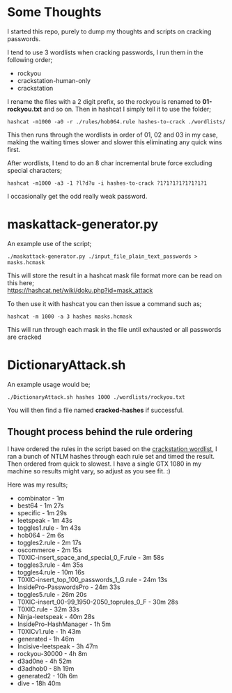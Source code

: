 # Some Thoughts
I started this repo, purely to dump my thoughts and scripts on cracking passwords.

I tend to use 3 wordlists when cracking passwords, I run them in the following order;
* rockyou
* crackstation-human-only
* crackstation

I rename the files with a 2 digit prefix, so the rockyou is renamed to **01-rockyou.txt** and so on. Then in hashcat I simply tell it to use the folder;
```
hashcat -m1000 -a0 -r ./rules/hob064.rule hashes-to-crack ./wordlists/
```
This then runs through the wordlists in order of 01, 02 and 03 in my case, making the waiting times slower and slower this eliminating any quick wins first.

After wordlists, I tend to do an 8 char incremental brute force excluding special characters;
```
hashcat -m1000 -a3 -1 ?l?d?u -i hashes-to-crack ?1?1?1?1?1?1?1?1
```
I occasionally get the odd really weak password.


# maskattack-generator.py
An example use of the script;
 ```
 ./maskattack-generator.py ./input_file_plain_text_passwords > masks.hcmask
 ```
This will store the result in a hashcat mask file format more can be read on this here;<br>
https://hashcat.net/wiki/doku.php?id=mask_attack

To then use it with hashcat you can then issue a command such as;
```
hashcat -m 1000 -a 3 hashes masks.hcmask
```

This will run through each mask in the file until exhausted or all passwords are cracked


# DictionaryAttack.sh
An example usage would be;
```
./DictionaryAttack.sh hashes 1000 ./wordlists/rockyou.txt
```

You will then find a file named **cracked-hashes** if successful.

## Thought process behind the rule ordering
I have ordered the rules in the script based on the [crackstation wordlist](https://crackstation.net/buy-crackstation-wordlist-password-cracking-dictionary.htm), I ran a bunch of NTLM hashes through each rule set and timed the result. Then ordered from quick to slowest. I have a single GTX 1080 in my machine so results might vary, so adjust as you see fit. :)

Here was my results;
* combinator - 1m
* best64 - 1m 27s
* specific - 1m 29s
* leetspeak - 1m 43s
* toggles1.rule - 1m 43s
* hob064 - 2m 6s
* toggles2.rule - 2m 17s
* oscommerce - 2m 15s
* T0XlC-insert_space_and_special_0_F.rule - 3m 58s
* toggles3.rule - 4m 35s
* toggles4.rule - 10m 16s
* T0XlC-insert_top_100_passwords_1_G.rule - 24m 13s
* InsidePro-PasswordsPro - 24m 33s
* toggles5.rule - 26m 20s
* T0XlC-insert_00-99_1950-2050_toprules_0_F - 30m 28s
* T0XlC.rule - 32m 33s
* Ninja-leetspeak - 40m 28s
* InsidePro-HashManager - 1h 5m
* T0XlCv1.rule - 1h 43m
* generated - 1h 46m
* Incisive-leetspeak - 3h 47m
* rockyou-30000 - 4h 8m
* d3ad0ne - 4h 52m
* d3adhob0 - 8h 19m
* generated2 - 10h 6m
* dive - 18h 40m

